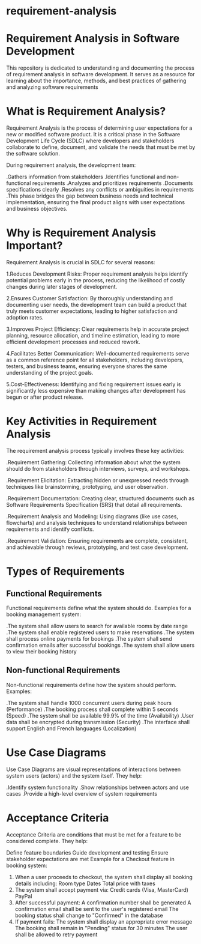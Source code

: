 # requirement-analysis
# Requirement Analysis in Software Development
This repository is dedicated to understanding and documenting the process of requirement analysis in software development. It serves as a resource for learning about the importance, methods, and best practices of gathering and analyzing software requirements

# What is Requirement Analysis?
Requirement Analysis is the process of determining user expectations for a new or modified software product. It is a critical phase in the Software Development Life Cycle (SDLC) where developers and stakeholders collaborate to define, document, and validate the needs that must be met by the software solution.

During requirement analysis, the development team:

.Gathers information from stakeholders
.Identifies functional and non-functional requirements
.Analyzes and prioritizes requirements
.Documents specifications clearly
.Resolves any conflicts or ambiguities in requirements
.This phase bridges the gap between business needs and technical implementation, ensuring the final product aligns with user expectations and business objectives.

# Why is Requirement Analysis Important?
Requirement Analysis is crucial in SDLC for several reasons:

1.Reduces Development Risks: Proper requirement analysis helps identify potential problems early in the process, reducing the likelihood of costly changes during later stages of development.

2.Ensures Customer Satisfaction: By thoroughly understanding and documenting user needs, the development team can build a product that truly meets customer expectations, leading to higher satisfaction and adoption rates.

3.Improves Project Efficiency: Clear requirements help in accurate project planning, resource allocation, and timeline estimation, leading to more efficient development processes and reduced rework.

4.Facilitates Better Communication: Well-documented requirements serve as a common reference point for all stakeholders, including developers, testers, and business teams, ensuring everyone shares the same understanding of the project goals.

5.Cost-Effectiveness: Identifying and fixing requirement issues early is significantly less expensive than making changes after development has begun or after product release.

# Key Activities in Requirement Analysis
The requirement analysis process typically involves these key activities:

.Requirement Gathering: Collecting information about what the system should do from stakeholders through interviews, surveys, and workshops.

.Requirement Elicitation: Extracting hidden or unexpressed needs through techniques like brainstorming, prototyping, and user observation.

.Requirement Documentation: Creating clear, structured documents such as Software Requirements Specification (SRS) that detail all requirements.

.Requirement Analysis and Modeling: Using diagrams (like use cases, flowcharts) and analysis techniques to understand relationships between requirements and identify conflicts.

.Requirement Validation: Ensuring requirements are complete, consistent, and achievable through reviews, prototyping, and test case development.

# Types of Requirements
## Functional Requirements
Functional requirements define what the system should do. Examples for a booking management system:

.The system shall allow users to search for available rooms by date range
.The system shall enable registered users to make reservations
.The system shall process online payments for bookings
.The system shall send confirmation emails after successful bookings
.The system shall allow users to view their booking history
## Non-functional Requirements
Non-functional requirements define how the system should perform. Examples:

.The system shall handle 1000 concurrent users during peak hours (Performance)
.The booking process shall complete within 5 seconds (Speed)
.The system shall be available 99.9% of the time (Availability)
.User data shall be encrypted during transmission (Security)
.The interface shall support English and French languages (Localization)
# Use Case Diagrams
Use Case Diagrams are visual representations of interactions between system users (actors) and the system itself. They help:

.Identify system functionality
.Show relationships between actors and use cases
.Provide a high-level overview of system requirements
# Acceptance Criteria
Acceptance Criteria are conditions that must be met for a feature to be considered complete. They help:


Define feature boundaries
Guide development and testing
Ensure stakeholder expectations are met
Example for a Checkout feature in booking system:

1. When a user proceeds to checkout, the system shall display all booking details including:
     Room type
     Dates
     Total price with taxes
2. The system shall accept payment via:
      Credit cards (Visa, MasterCard)
      PayPal
3. After successful payment:
        A confirmation number shall be generated
        A confirmation email shall be sent to the user's registered email
        The booking status shall change to "Confirmed" in the database
4. If payment fails:
         The system shall display an appropriate error message
         The booking shall remain in "Pending" status for 30 minutes
         The user shall be allowed to retry payment
